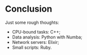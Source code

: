 # Conclusion

Just some rough thoughts:

* CPU-bound tasks: C++;
* Data analysis: Python with Numba;
* Network servers: Elixir;
* Small scripts: Ruby.
